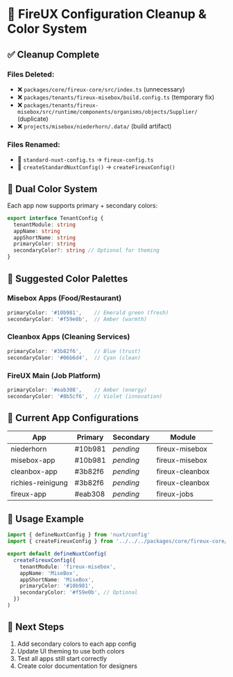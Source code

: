 # 🎨 FireUX Configuration Cleanup & Color System

## ✅ **Cleanup Complete**

### **Files Deleted:**

- ❌ `packages/core/fireux-core/src/index.ts` (unnecessary)
- ❌ `packages/tenants/fireux-misebox/build.config.ts` (temporary fix)
- ❌ `packages/tenants/fireux-misebox/src/runtime/components/organisms/objects/Supplier/` (duplicate)
- ❌ `projects/misebox/niederhorn/.data/` (build artifact)

### **Files Renamed:**

- 📁 `standard-nuxt-config.ts` → `fireux-config.ts`
- 🔧 `createStandardNuxtConfig()` → `createFireuxConfig()`

## 🎨 **Dual Color System**

Each app now supports primary + secondary colors:

```typescript
export interface TenantConfig {
  tenantModule: string
  appName: string
  appShortName: string
  primaryColor: string
  secondaryColor?: string // Optional for theming
}
```

## 🎯 **Suggested Color Palettes**

### **Misebox Apps (Food/Restaurant)**

```typescript
primaryColor: '#10b981',    // Emerald green (fresh)
secondaryColor: '#f59e0b',  // Amber (warmth)
```

### **Cleanbox Apps (Cleaning Services)**

```typescript
primaryColor: '#3b82f6',    // Blue (trust)
secondaryColor: '#06b6d4',  // Cyan (clean)
```

### **FireUX Main (Job Platform)**

```typescript
primaryColor: '#eab308',    // Amber (energy)
secondaryColor: '#8b5cf6',  // Violet (innovation)
```

## 📝 **Current App Configurations**

| App               | Primary | Secondary | Module          |
| ----------------- | ------- | --------- | --------------- |
| niederhorn        | #10b981 | _pending_ | fireux-misebox  |
| misebox-app       | #10b981 | _pending_ | fireux-misebox  |
| cleanbox-app      | #3b82f6 | _pending_ | fireux-cleanbox |
| richies-reinigung | #3b82f6 | _pending_ | fireux-cleanbox |
| fireux-app        | #eab308 | _pending_ | fireux-jobs     |

## 🚀 **Usage Example**

```typescript
import { defineNuxtConfig } from 'nuxt/config'
import { createFireuxConfig } from '../../../packages/core/fireux-core/src/config/fireux-config'

export default defineNuxtConfig(
  createFireuxConfig({
    tenantModule: 'fireux-misebox',
    appName: 'MiseBox',
    appShortName: 'MiseBox',
    primaryColor: '#10b981',
    secondaryColor: '#f59e0b', // Optional
  })
)
```

## 🎯 **Next Steps**

1. Add secondary colors to each app config
2. Update UI theming to use both colors
3. Test all apps still start correctly
4. Create color documentation for designers
